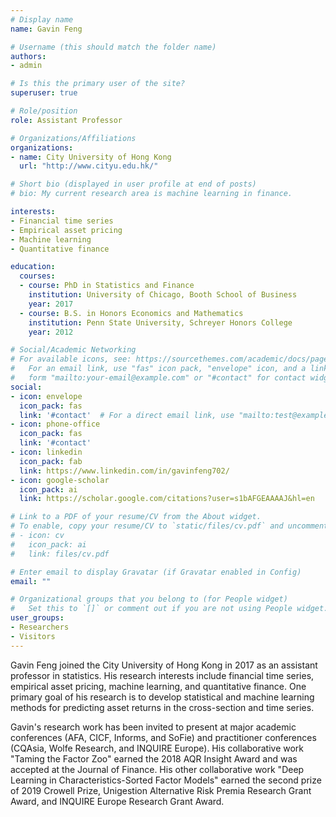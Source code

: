 ```yaml
---
# Display name
name: Gavin Feng

# Username (this should match the folder name)
authors:
- admin

# Is this the primary user of the site?
superuser: true

# Role/position
role: Assistant Professor

# Organizations/Affiliations
organizations:
- name: City University of Hong Kong
  url: "http://www.cityu.edu.hk/"

# Short bio (displayed in user profile at end of posts)
# bio: My current research area is machine learning in finance.

interests:
- Financial time series
- Empirical asset pricing
- Machine learning
- Quantitative finance

education:
  courses:
  - course: PhD in Statistics and Finance
    institution: University of Chicago, Booth School of Business
    year: 2017
  - course: B.S. in Honors Economics and Mathematics
    institution: Penn State University, Schreyer Honors College
    year: 2012

# Social/Academic Networking
# For available icons, see: https://sourcethemes.com/academic/docs/page-builder/#icons
#   For an email link, use "fas" icon pack, "envelope" icon, and a link in the
#   form "mailto:your-email@example.com" or "#contact" for contact widget.
social:
- icon: envelope
  icon_pack: fas
  link: '#contact'  # For a direct email link, use "mailto:test@example.org".
- icon: phone-office
  icon_pack: fas
  link: '#contact'
- icon: linkedin
  icon_pack: fab
  link: https://www.linkedin.com/in/gavinfeng702/
- icon: google-scholar
  icon_pack: ai
  link: https://scholar.google.com/citations?user=s1bAFGEAAAAJ&hl=en

# Link to a PDF of your resume/CV from the About widget.
# To enable, copy your resume/CV to `static/files/cv.pdf` and uncomment the lines below.
# - icon: cv
#   icon_pack: ai
#   link: files/cv.pdf

# Enter email to display Gravatar (if Gravatar enabled in Config)
email: ""

# Organizational groups that you belong to (for People widget)
#   Set this to `[]` or comment out if you are not using People widget.
user_groups:
- Researchers
- Visitors
---
```


Gavin Feng joined the City University of Hong Kong in 2017 as an assistant professor in statistics. His research interests include financial time series, empirical asset pricing, machine learning, and quantitative finance. One primary goal of his research is to develop statistical and machine learning methods for predicting asset returns in the cross-section and time series.

Gavin's research work has been invited to present at major academic conferences (AFA, CICF, Informs, and SoFie) and practitioner conferences (CQAsia, Wolfe Research, and INQUIRE Europe). His collaborative work "Taming the Factor Zoo" earned the 2018 AQR Insight Award and was accepted at the Journal of Finance. His other collaborative work "Deep Learning in Characteristics-Sorted Factor Models" earned the second prize of 2019 Crowell Prize, Unigestion Alternative Risk Premia Research Grant Award, and INQUIRE Europe Research Grant Award.
